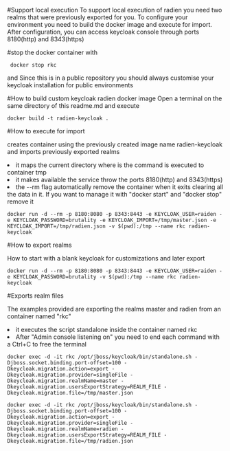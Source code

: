 #Support local execution
To support local execution of radien you need two realms that were previously exported for you.
To configure your environment you need to build the docker image and execute for import.
After configuration, you can access keycloak console through ports 8180(http) and 8343(https)

#stop the docker container with
<pre><code> docker stop rkc</code></pre>
and
Since this is in a public repository you should always customise your keycloak installation for public environments

#How to build custom keycloak radien docker image
Open a terminal on the same directory of this readme.md and execute

<pre><code>docker build -t radien-keycloak .</code></pre>

#How to execute for import
   <p>creates container using the previously created image name radien-keycloak and imports previously exported realms</p>
   <li>it maps the current directory where is the command is executed to container tmp</li>
   <li>it makes available the service throw the ports 8180(http) and 8343(https)</li>
   <li>the --rm flag automatically remove the container when it exits clearing all the data in it. If you want to manage it with "docker start" and "docker stop" remove it</li>

<pre><code>docker run -d --rm -p 8180:8080 -p 8343:8443 -e KEYCLOAK_USER=raiden -e KEYCLOAK_PASSWORD=brutality -e KEYCLOAK_IMPORT=/tmp/master.json -e KEYCLOAK_IMPORT=/tmp/radien.json -v $(pwd):/tmp --name rkc radien-keycloak</code></pre>

#How to export realms

<p>How to start with a blank keycloak for customizations and later export</p>
<pre><code>docker run -d --rm -p 8180:8080 -p 8343:8443 -e KEYCLOAK_USER=raiden -e KEYCLOAK_PASSWORD=brutality -v $(pwd):/tmp --name rkc radien-keycloak</code></pre>

#Exports realm files
<p>The examples provided are exporting the realms master and radien from an container named "rkc"</p>
<li>it executes the script standalone inside the container named rkc</li>
<li>After "Admin console listening on" you need to end each command with a Ctrl+C to free the terminal</li>
<pre><code>docker exec -d -it rkc /opt/jboss/keycloak/bin/standalone.sh -Djboss.socket.binding.port-offset=100 -Dkeycloak.migration.action=export -Dkeycloak.migration.provider=singleFile -Dkeycloak.migration.realmName=master -Dkeycloak.migration.usersExportStrategy=REALM_FILE -Dkeycloak.migration.file=/tmp/master.json</code></pre>
<pre><code>docker exec -d -it rkc /opt/jboss/keycloak/bin/standalone.sh -Djboss.socket.binding.port-offset=100 -Dkeycloak.migration.action=export -Dkeycloak.migration.provider=singleFile -Dkeycloak.migration.realmName=radien -Dkeycloak.migration.usersExportStrategy=REALM_FILE -Dkeycloak.migration.file=/tmp/radien.json</code></pre>

